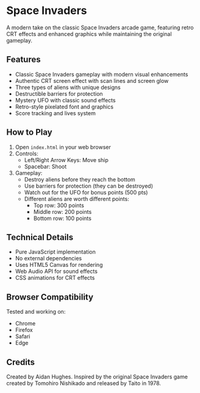 # Space Invaders

A modern take on the classic Space Invaders arcade game, featuring retro CRT effects and enhanced graphics while maintaining the original gameplay.

## Features

- Classic Space Invaders gameplay with modern visual enhancements
- Authentic CRT screen effect with scan lines and screen glow
- Three types of aliens with unique designs
- Destructible barriers for protection
- Mystery UFO with classic sound effects
- Retro-style pixelated font and graphics
- Score tracking and lives system

## How to Play

1. Open `index.html` in your web browser
2. Controls:
   - Left/Right Arrow Keys: Move ship
   - Spacebar: Shoot
3. Gameplay:
   - Destroy aliens before they reach the bottom
   - Use barriers for protection (they can be destroyed)
   - Watch out for the UFO for bonus points (500 pts)
   - Different aliens are worth different points:
     - Top row: 300 points
     - Middle row: 200 points
     - Bottom row: 100 points

## Technical Details

- Pure JavaScript implementation
- No external dependencies
- Uses HTML5 Canvas for rendering
- Web Audio API for sound effects
- CSS animations for CRT effects

## Browser Compatibility

Tested and working on:
- Chrome
- Firefox
- Safari
- Edge

## Credits

Created by Aidan Hughes. Inspired by the original Space Invaders game created by Tomohiro Nishikado and released by Taito in 1978.
